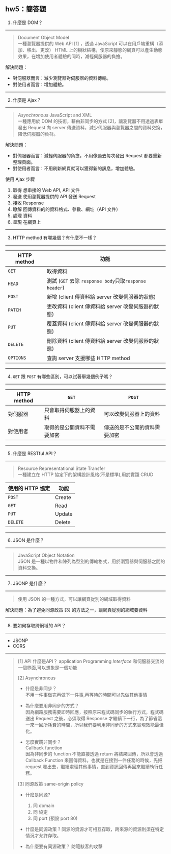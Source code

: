 ## hw5：簡答題

1. 什麼是 DOM？
---
>Document Object Model<br>
>一種瀏覽器提供的 Web API [1] ，透過 JavaScript 可以在用戶端重構（添加、移出、更改） HTML 上的樹狀結構，使原來靜態的網頁可以產生動態效果，在增加使用者體驗的同時，減輕伺服器的負擔。
> 
解決問題：
- 對伺服器而言：減少瀏覽器對伺服器的資料傳輸。
- 對使用者而言：增加體驗。

---
2. 什麼是 Ajax？ 
---
>*Asynchronous* JavaScript and XML<br>
>一種應用於 DOM 的技術，藉由非同步的方式 [2]，讓瀏覽器不用透過表單發出 Request 向 server 傳送資料，減少伺服器與瀏覽器之間的資料交換，降低伺服器的負荷。

解決問題：
- 對伺服器而言：減輕伺服器的負擔，不用像過去每次發出 Request 都要重新整理頁面。
- 對使用者而言：不用刷新網頁就可以獲得新的訊息，增加體驗。

使用 Ajax 步驟
1. 取得 想串接的 Web API, API 文件
2. 發送 使用瀏覽器提供的 API 發送 Request
3. 接收 Response
4. 瞭解 回傳資料的的資料格式、參數、網址（API 文件）
5. 處理 資料
6. 呈現 在網頁上

---
3. HTTP method 有哪幾個？有什麼不一樣？<!-- 表格比較 -->
---
HTTP method   | 功能
--------------|------------------------
`GET`     | 取得資料
`HEAD`    | 測試 (`GET` 去除 `response body`只取`response header`)
`POST`   |  新增 (client 傳資料給 server 改變伺服器的狀態)
`PATCH`   | 更改資料 (client 傳資料給 server 改變伺服器的狀態)
`PUT`     | 覆蓋資料 (client 傳資料給 server 改變伺服器的狀態)
`DELETE`  | 刪除資料 (client 傳資料給 server 改變伺服器的狀態)
`OPTIONS` | 查詢 server 支援哪些 HTTP method

---
4. `GET` 跟 `POST` 有哪些區別，可以試著舉幾個例子嗎？<!-- 表格比較 -->
---
HTTP method |`GET` |`POST`  
---|---|---
對伺服器 | 只會取得伺服器上的資料 | 可以改變伺服器上的資料
對使用者 |取得的是公開資料不需要加密 | 傳送的是不公開的資料需要加密

---
5. 什麼是 RESTful API？
---
> Resource Representational State Transfer<br>
> 一種建立在 HTTP 協定下的架構設計風格(不是標準),用於實踐 CRUD 

使用的 HTTP 協定   | 功能
---|---
`POST` | Create
`GET` | Read
`PUT` | Update
`DELETE` | Delete

---
6. JSON 是什麼？
---
>JavaScript Object Notation<br>
>JSON 是一種以物件和陣列為型別的傳輸格式，用於瀏覽器與伺服器之間的資料交換。

---
7. JSONP 是什麼？
---
>使用 JSON 的一種方式，可以讓網頁從別的網域取得資料

解決問題：為了避免同源政策 [3] 的方法之一，讓網頁從別的網域要資料

---
8. 要如何存取跨網域的 API？
---
- JSONP
- CORS
---
> [1] API
> 什麼是API？ 
> application Programming *Interface*
> 和伺服器交流的一個界面,可以想象是一個功能
>
>[2] Asynchronous
> - 什麼是非同步？<br>
> 不用一件事做完再做下一件事,再等待的時間可以先做其他事情
>
> - 為什麼要用非同步的方式？<br>
> 因為網路服務需要即時回應，按照原來程式碼同步的執行方式，程式碼送出 Request 之後，必須取得 Response 才繼續下一行，為了節省這一來一回所耗費的時間，所以我們要利用非同步的方式來實現效能最佳化。
>
> - 怎麼實踐非同步？<br>
> Callback function<br>
> 因為非同步的 function 不能直接透過 return 將結果回傳，所以會透過 Callback Function 來回傳資料。也就是在接到一件任務的時候，先把 request 發出去，繼續處理其他事情，直到資訊回傳再回來繼續執行任務。
>
> [3] 同源政策 same-origin policy
>
> - 什麼是同源?
>   1. 同 domain
>   2. 同 協定
>   3. 同 port (預設 port 80)
>
> - 什麼是同源政策 ?
> 同源的資源才可相互存取，跨來源的資源則須在特定情況才允許存取。
>
> - 為什麼要有同源政策？
> 防範駭客的攻擊



